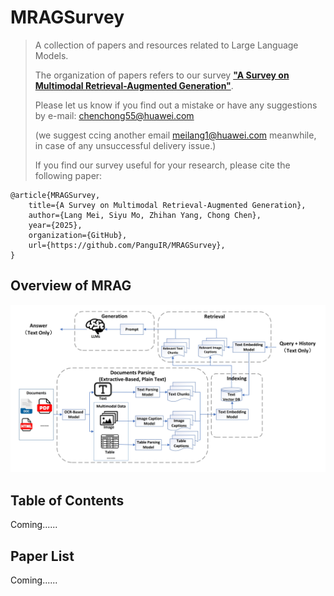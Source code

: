 # MRAGSurvey


> A collection of papers and resources related to Large Language Models. 
>
> The organization of papers refers to our survey [**"A Survey on Multimodal Retrieval-Augmented Generation"**](https://arxiv.org/abs/). 
>
> Please let us know if you find out a mistake or have any suggestions by e-mail:  chenchong55@huawei.com
>
> (we suggest ccing another email meilang1@huawei.com meanwhile, in case of any unsuccessful delivery issue.)
>
>
> If you find our survey useful for your research, please cite the following paper:

```
@article{MRAGSurvey,
    title={A Survey on Multimodal Retrieval-Augmented Generation},
    author={Lang Mei, Siyu Mo, Zhihan Yang, Chong Chen},
    year={2025},
    organization={GitHub},
    url={https://github.com/PanguIR/MRAGSurvey},
}
```

## Overview of MRAG

![MRAG1.0](Source/MRAG1.0.jpg)



## Table of Contents

Coming......


## Paper List

Coming......
